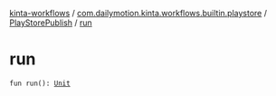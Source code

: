 [kinta-workflows](../../index.md) / [com.dailymotion.kinta.workflows.builtin.playstore](../index.md) / [PlayStorePublish](index.md) / [run](./run.md)

# run

`fun run(): `[`Unit`](https://kotlinlang.org/api/latest/jvm/stdlib/kotlin/-unit/index.html)